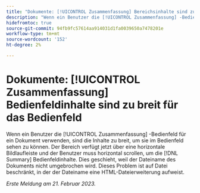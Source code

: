 ```yaml
---
title: "Dokumente: [!UICONTROL Zusammenfassung] Bereichsinhalte sind zu breit für das Bedienfeld"
description: "Wenn ein Benutzer die [!UICONTROL Zusammenfassung] -Bedienfeld für ein Dokument verwenden, sind die Inhalte zu breit, um sie im Bedienfeld sehen zu können. Der Bereich verfügt jetzt über eine horizontale Bildlaufleiste und der Benutzer muss horizontal scrollen, um die [!DNL Summary] Bedienfeldinhalte. Dies geschieht, weil der Dateiname des Dokuments nicht umgebrochen wird. Dieses Problem ist auf eine Datei beschränkt, in der der Dateiname eine HTML-Dateierweiterung aufweist."
hidefromtoc: true
source-git-commit: 94fb9fc57614aa914031d1fa0039650a7478201e
workflow-type: tm+mt
source-wordcount: '152'
ht-degree: 2%

---
```



# Dokumente: [!UICONTROL Zusammenfassung] Bedienfeldinhalte sind zu breit für das Bedienfeld

Wenn ein Benutzer die [!UICONTROL Zusammenfassung] -Bedienfeld für ein Dokument verwenden, sind die Inhalte zu breit, um sie im Bedienfeld sehen zu können. Der Bereich verfügt jetzt über eine horizontale Bildlaufleiste und der Benutzer muss horizontal scrollen, um die [!DNL Summary] Bedienfeldinhalte. Dies geschieht, weil der Dateiname des Dokuments nicht umgebrochen wird. Dieses Problem ist auf Datei beschränkt, in der der Dateiname eine HTML-Dateierweiterung aufweist.

_Erste Meldung am 21. Februar 2023._


